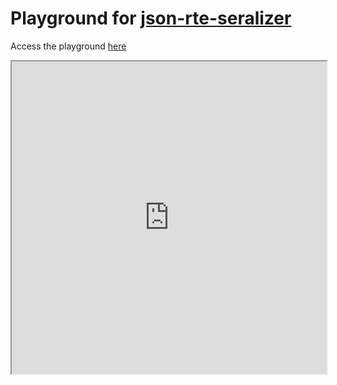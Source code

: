 #  Playground for [json-rte-seralizer](https://www.npmjs.com/package/@contentstack/json-rte-serializer)
Access the playground [here](https://jayesh2812.github.io/json-rte-serializer-playground/)

<iframe 
src="https://jayesh2812.github.io/json-rte-serializer-playground/"
width="100%"
height="500px"
>
</iframe>